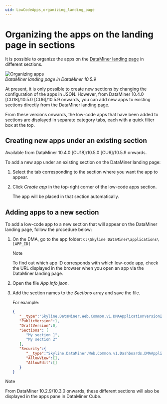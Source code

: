 ```yaml
---
uid: LowCodeApps_organizing_landing_page
---
```


# Organizing the apps on the landing page in sections

It is possible to organize the apps on the [DataMiner landing page](xref:Accessing_the_web_apps#dataminer-landing-page) in different sections.

![Organizing apps](~/dataminer/images/Organizing_Apps.gif)<br>*DataMiner landing page in DataMiner 10.5.9*

At present, it is only possible to create new sections by changing the configuration of the apps in JSON. However, from DataMiner 10.4.0 [CU18]/10.5.0 [CU6]/10.5.9 onwards<!--RN 43226-->, you can add new apps to existing sections directly from the DataMiner landing page.

From these versions onwards, the low-code apps that have been added to sections are displayed in separate category tabs, each with a quick filter box at the top.

## Creating new apps under an existing section

Available from DataMiner 10.4.0 [CU18]/10.5.0 [CU6]/10.5.9 onwards<!--RN 43226-->.

To add a new app under an existing section on the DataMiner landing page:

1. Select the tab corresponding to the section where you want the app to appear.

1. Click *Create app* in the top-right corner of the low-code apps section.

   The app will be placed in that section automatically.

## Adding apps to a new section

To add a low-code app to a new section that will appear on the DataMiner landing page, follow the procedure below:

1. On the DMA, go to the app folder: `C:\Skyline DataMiner\applications\[APP_ID]`

   > [!NOTE]
   > To find out which app ID corresponds with which low-code app, check the URL displayed in the browser when you open an app via the DataMiner landing page.

1. Open the file *App.info.json*.

1. Add the section names to the *Sections* array and save the file.

   For example:

   ```json
   {
      "__type":"Skyline.DataMiner.Web.Common.v1.DMAApplicationVersionInfo",
      "PublicVersion":1,
      "DraftVersion":0,
      "Sections": [
         "My section 1",
         "My section 2"
      ],
      "Security":{
         "__type":"Skyline.DataMiner.Web.Common.v1.Dashboards.DMAApplicationSecurityConfig",
         "AllowView":[],
         "AllowEdit":[]
      }
   }

> [!NOTE]
> From DataMiner 10.2.9/10.3.0 onwards, these different sections will also be displayed in the apps pane in DataMiner Cube.<!-- RN 33944 -->
